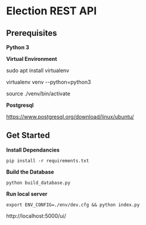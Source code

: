 # Election REST API

## Prerequisites

**Python 3**

**Virtual Environment**

sudo apt install virtualenv

virtualenv venv --python=python3

source ./venv/bin/activate


**Postgresql**

https://www.postgresql.org/download/linux/ubuntu/


## Get Started

**Install Dependancies**

`pip install -r requirements.txt`

**Build the Database**

`python build_database.py`

**Run local server**

`export ENV_CONFIG=./env/dev.cfg && python index.py`

http://localhost:5000/ui/
